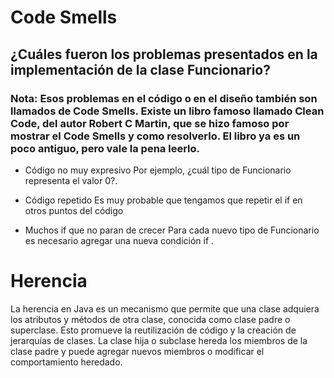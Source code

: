 # Code Smells
## ¿Cuáles fueron los problemas presentados en la implementación de la clase Funcionario?

### Nota: Esos problemas en el código o en el diseño también son llamados de Code Smells. Existe un libro famoso llamado Clean Code, del autor Robert C Martin, que se hizo famoso por mostrar el Code Smells y como resolverlo. El libro ya es un poco antiguo, pero vale la pena leerlo.

+ Código no muy expresivo
  Por ejemplo, ¿cuál tipo de Funcionario representa el valor 0?.
  
+ Código repetido
  Es muy probable que tengamos que repetir el if en otros puntos del código
  
+ Muchos if que no paran de crecer
   Para cada nuevo tipo de Funcionario es necesario agregar una nueva condición if .
# Herencia
La herencia en Java es un mecanismo que permite que una clase adquiera los atributos y métodos de otra clase, conocida como clase padre o superclase. Esto promueve la reutilización de código y la creación de jerarquías de clases. La clase hija o subclase hereda los miembros de la clase padre y puede agregar nuevos miembros o modificar el comportamiento heredado.
